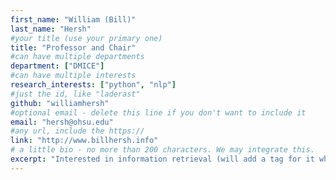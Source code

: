 ```yaml
---
first_name: "William (Bill)"      
last_name: "Hersh"  
#your title (use your primary one)
title: "Professor and Chair" 
#can have multiple departments
department: ["DMICE"]   
#can have multiple interests 
research_interests: ["python", "nlp"]  
#just the id, like "laderast"
github: "williamhersh"
#optional email - delete this line if you don't want to include it
email: "hersh@ohsu.edu"
#any url, include the https:// 
link: "http://www.billhersh.info"   
# a little bio - no more than 200 characters. We may integrate this.
excerpt: "Interested in information retrieval (will add a tag for it when I get a chance), especially focused on text from the electronic health record. Also have long history of organizing challenge evaluations in biomedical domain. Also involved with CD2H." 
---
```

